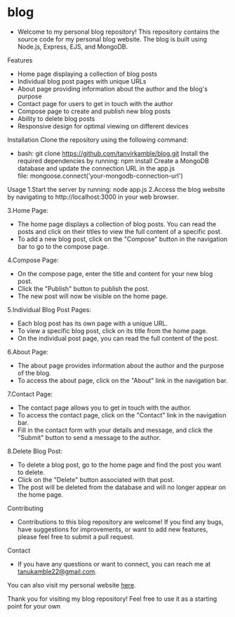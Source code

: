 # blog

- Welcome to my personal blog repository! This repository contains the source code for my personal blog website. The blog is built using Node.js, Express, EJS, and MongoDB.

Features
- Home page displaying a collection of blog posts
- Individual blog post pages with unique URLs
- About page providing information about the author and the blog's     
  purpose
- Contact page for users to get in touch with the author
- Compose page to create and publish new blog posts
- Ability to delete blog posts
- Responsive design for optimal viewing on different devices

Installation
 Clone the repository using the following command:
- bash: git clone https://github.com/tanvirkamble/blog.git
 Install the required dependencies by running: npm install
 Create a MongoDB database and update the connection URL in the app.js  
 file: mongoose.connect('your-mongodb-connection-url')
 
Usage
1.Start the server by running: node app.js
2.Access the blog website by navigating to http://localhost:3000 in your web browser.

3.Home Page:
- The home page displays a collection of blog posts. You can read the posts and click on their titles to view the full content of a specific post.
- To add a new blog post, click on the "Compose" button in the navigation bar to go to the compose page.

4.Compose Page:
- On the compose page, enter the title and content for your new blog post.
- Click the "Publish" button to publish the post.
- The new post will now be visible on the home page.

5.Individual Blog Post Pages:
- Each blog post has its own page with a unique URL.
- To view a specific blog post, click on its title from the home page.
- On the individual post page, you can read the full content of the post.

6.About Page:
- The about page provides information about the author and the purpose of the blog.
- To access the about page, click on the "About" link in the navigation bar.

7.Contact Page:
- The contact page allows you to get in touch with the author.
- To access the contact page, click on the "Contact" link in the navigation bar.
- Fill in the contact form with your details and message, and click the "Submit" button to send a message to the author.

8.Delete Blog Post:
- To delete a blog post, go to the home page and find the post you want to delete.
- Click on the "Delete" button associated with that post.
- The post will be deleted from the database and will no longer appear on the home page.

Contributing
- Contributions to this blog repository are welcome! If you find any bugs, have suggestions for improvements, or want to add new features, please feel free to submit a pull request.

Contact
- If you have any questions or want to connect, you can reach me at tanukamble22@gmail.com. 

You can also visit my personal website [here](https://tanvir-blog.onrender.com).

Thank you for visiting my blog repository! Feel free to use it as a starting point for your own
